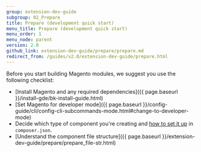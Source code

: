 ```yaml
---
group: extension-dev-guide
subgroup: 02_Prepare
title: Prepare (development quick start)
menu_title: Prepare (development quick start)
menu_order: 1
menu_node: parent
version: 2.0
github_link: extension-dev-guide/prepare/prepare.md
redirect_from: /guides/v2.0/extension-dev-guide/prepare.html
---
```


Before you start building Magento modules, we suggest you use the following checklist:

*	[Install Magento and any required dependencies]({{ page.baseurl }}/install-gde/bk-install-guide.html)
*	[Set Magento for developer mode]({{ page.baseurl }}/config-guide/cli/config-cli-subcommands-mode.html#change-to-developer-mode)
*	Decide which type of component you're creating and <a href="{{ page.baseurl }}/extension-dev-guide/build/composer-integration.html">how to set it up</a> in `composer.json`.
*	[Understand the component file structure]({{ page.baseurl }}/extension-dev-guide/prepare/prepare_file-str.html)

